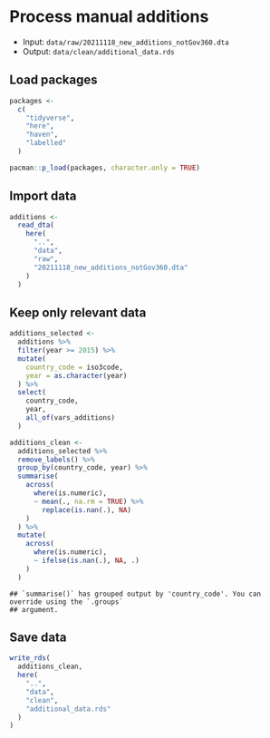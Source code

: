 # Process manual additions

- Input: `data/raw/20211118_new_additions_notGov360.dta`
- Output: `data/clean/additional_data.rds`

## Load packages


```r
packages <- 
  c(
    "tidyverse",
    "here",
    "haven",
    "labelled"
  )

pacman::p_load(packages, character.only = TRUE)
```

## Import data

```r
additions <- 
  read_dta(
    here(
      "..",
      "data",
      "raw",
      "20211118_new_additions_notGov360.dta"
    )
  )
```

## Keep only relevant data


```r
additions_selected <-
  additions %>%
  filter(year >= 2015) %>%
  mutate(
    country_code = iso3code,
    year = as.character(year)
  ) %>%
  select(
    country_code,
    year,
    all_of(vars_additions)
  )
```


```r
additions_clean <-
  additions_selected %>%
  remove_labels() %>%
  group_by(country_code, year) %>%
  summarise(
    across(
      where(is.numeric),
      ~ mean(., na.rm = TRUE) %>%
        replace(is.nan(.), NA)
    )
  ) %>%
  mutate(
    across(
      where(is.numeric),
      ~ ifelse(is.nan(.), NA, .)
    )
  )
```

```
## `summarise()` has grouped output by 'country_code'. You can override using the `.groups`
## argument.
```

## Save data


```r
write_rds(
  additions_clean,
  here(
    "..",
    "data",
    "clean",
    "additional_data.rds"
  )
)
```
